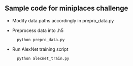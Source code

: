 ## Sample code for miniplaces challenge

- Modify data paths accordingly in prepro_data.py
- Preprocess data into .h5

        python prepro_data.py
      
- Run AlexNet training script

        python alexnet_train.py
